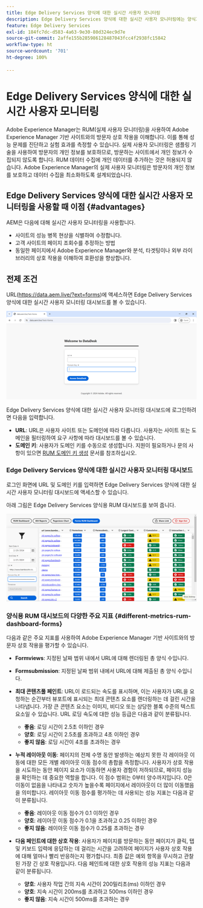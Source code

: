 ```yaml
---
title: Edge Delivery Services 양식에 대한 실시간 사용자 모니터링
description: Edge Delivery Services 양식에 대한 실시간 사용자 모니터링에는 양식과의 사용자 상호 작용을 지속적으로 추적하여 분석하는 작업이 포함됩니다.
feature: Edge Delivery Services
exl-id: 184fc7dc-d583-4a63-9e30-80d324ec9d7e
source-git-commit: 2affe155b285986128487043fcc4f2938fc15842
workflow-type: ht
source-wordcount: '701'
ht-degree: 100%

---
```



# Edge Delivery Services 양식에 대한 실시간 사용자 모니터링

Adobe Experience Manager는 RUM(실제 사용자 모니터링)을 사용하여 Adobe Experience Manager 기반 사이트와의 방문자 상호 작용을 이해합니다. 이를 통해 성능 문제를 진단하고 실험 효과를 측정할 수 있습니다. 실제 사용자 모니터링은 샘플링 기술을 사용하여 방문자의 개인 정보를 보호하므로, 방문하는 사이트에서 개인 정보가 수집되지 않도록 합니다. RUM 데이터 수집에 개인 데이터를 추가하는 것은 허용되지 않습니다. Adobe Experience Manager의 실제 사용자 모니터링은 방문자의 개인 정보를 보호하고 데이터 수집을 최소화하도록 설계되었습니다.

## Edge Delivery Services 양식에 대한 실시간 사용자 모니터링을 사용할 때 이점 {#advantages}

AEM은 다음에 대해 실시간 사용자 모니터링을 사용합니다.

* 사이트의 성능 병목 현상을 식별하여 수정합니다.
* 고객 사이트의 페이지 조회수를 추정하는 방법
* 동일한 페이지에서 Adobe Experience Manager와 분석, 타겟팅이나 외부 라이브러리의 상호 작용을 이해하여 호환성을 향상합니다.

## 전제 조건

URL(https://data.aem.live/?ext=forms)에 액세스하면 Edge Delivery Services 양식에 대한 실시간 사용자 모니터링 대시보드를 볼 수 있습니다.

![Edge Delivery Services 양식의 RUM 로그인 화면 ](/help/edge/assets/rum-login-screen.png)

Edge Delivery Services 양식에 대한 실시간 사용자 모니터링 대시보드에 로그인하려면 다음을 입력합니다.
* **URL**: URL은 사용자 사이트 또는 도메인에 따라 다릅니다. 사용자는 사이트 또는 도메인을 필터링하여 요구 사항에 따라 대시보드를 볼 수 있습니다.
* **도메인 키**: 사용자가 도메인 키를 수동으로 생성합니다. 지원이 필요하거나 문의 사항이 있으면 [RUM 도메인 키 생성](https://aemcs-workspace.adobe.com/rum/generate-domain-key) 문서를 참조하십시오.

### Edge Delivery Services 양식에 대한 실시간 사용자 모니터링 대시보드

로그인 화면에 URL 및 도메인 키를 입력하면 Edge Delivery Services 양식에 대한 실시간 사용자 모니터링 대시보드에 액세스할 수 있습니다.

아래 그림은 Edge Delivery Services 양식용 RUM 대시보드를 보여 줍니다.

![RUM 양식 대시보드](/help/edge/assets/rum-forms-dashboard.png)

### 양식용 RUM 대시보드의 다양한 주요 지표 {#different-metrics-rum-dashboard-forms}

다음과 같은 주요 지표를 사용하여 Adobe Experience Manager 기반 사이트와의 방문자 상호 작용을 평가할 수 있습니다.

* **Formviews**: 지정된 날짜 범위 내에서 URL에 대해 렌더링된 총 양식 수입니다.
* **Formsubmission**: 지정된 날짜 범위 내에서 URL에 대해 제출된 총 양식 수입니다.
* **최대 콘텐츠풀 페인트**: URL이 로드되는 속도를 표시하며, 이는 사용자가 URL을 요청하는 순간부터 뷰포트에 표시되는 최대 콘텐츠 요소를 렌더링하는 데 걸린 시간을 나타냅니다. 가장 큰 콘텐츠 요소는 이미지, 비디오 또는 상당한 블록 수준의 텍스트 요소일 수 있습니다. URL 로딩 속도에 대한 성능 등급은 다음과 같이 분류됩니다.
   * **좋음**: 로딩 시간이 2.5초 이하인 경우
   * **양호**: 로딩 시간이 2.5초를 초과하고 4초 이하인 경우
   * **좋지 않음**: 로딩 시간이 4초를 초과하는 경우

* **누적 레이아웃 이동**: 페이지의 전체 수명 동안 발생하는 예상치 못한 각 레이아웃 이동에 대한 모든 개별 레이아웃 이동 점수의 총합을 측정합니다. 사용자가 상호 작용을 시도하는 동안 페이지 요소가 이동하면 사용자 경험이 저하되므로, 페이지 성능을 확인하는 데 중요한 역할을 합니다. 이 점수 범위는 0부터 양수까지입니다. 0은 이동이 없음을 나타내고 숫자가 높을수록 페이지에서 레이아웃이 더 많이 이동했음을 의미합니다. 레이아웃 이동 점수를 평가하는 데 사용되는 성능 지표는 다음과 같이 분류됩니다.

   * **좋음**: 레이아웃 이동 점수가 0.1 이하인 경우
   * **양호**: 레이아웃 이동 점수가 0.1을 초과하고 0.25 이하인 경우
   * **좋지 않음**: 레이아웃 이동 점수가 0.25를 초과하는 경우

* **다음 페인트에 대한 상호 작용**: 사용자가 페이지를 방문하는 동안 페이지가 클릭, 탭 및 키보드 입력에 응답하는 데 걸리는 시간을 고려하여 페이지가 사용자 상호 작용에 대해 얼마나 빨리 반응하는지 평가합니다. 최종 값은 예외 항목을 무시하고 관찰된 가장 긴 상호 작용입니다. 다음 페인트에 대한 상호 작용의 성능 지표는 다음과 같이 분류됩니다.
   * **양호**: 사용자 작업 간의 지속 시간이 200밀리초(ms) 이하인 경우
   * **양호**: 지속 시간이 200ms를 초과하고 500ms 이하인 경우
   * **좋지 않음**: 지속 시간이 500ms를 초과하는 경우
